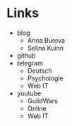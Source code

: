 # Links

- blog
  - Anna Burova
  - Selina Kuinn
- github
- telegram
  - Deutsch
  - Psychologie
  - Web IT
- youtube
  - GuildWars
  - Online
  - Web IT
